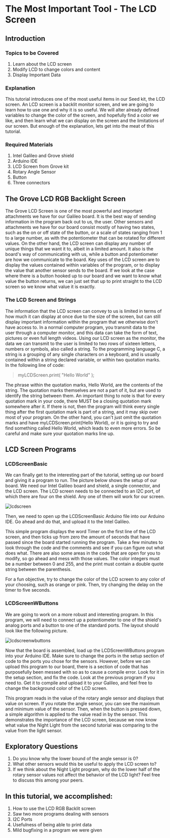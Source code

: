 # The Most Important Tool - The LCD Screen

## Introduction

### Topics to be Covered
  1. Learn about the LCD screen
  2. Modify LCD to change colors and content
  3. Display Important Data

### Explanation
This tutorial introduces one of the most useful items in our Seed kit, the LCD screen. An LCD screen is a backlit monitor screen, and we are going to learn how to use one and why it is so useful. We will alter already defined variables to change the color of the screen, and hopefully find a color we like, and then learn what we can display on the screen and the limitations of our screen. But enough of the explanation, lets get into the meat of this tutorial.

### Required Materials
  1. Intel Galileo and Grove shield
  2. Arduino IDE
  3. LCD Screen from Grove kit
  4. Rotary Angle Sensor
  5. Button
  6. Three connectors

## The Grove LCD RGB Backlight Screen
The Grove LCD Screen is one of the most powerful and important attachments we have for our Galileo board. It is the best way of sending information in the program back out to us, the user. Other sensors and attachments we have for our board consist mostly of having two states, such as the on or off state of the button, or a scale of states ranging from 1 to a large number, as with the potentiometer that can be rotated for different values. On the other hand, the LCD screen can display any number of unique things that we want it to, albeit in a limited amount. It also is the board's way of communicating with us, while a button and potentiometer are how we communicate to the board. Key uses of the LCD screen are to display the values contained within variables of the program, or to display the value that another sensor sends to the board. If we look at the case where there is a button hooked up to our board and we want to know what value the button returns, we can just set that up to print straight to the LCD screen so we know what value it is exactly. 

### The LCD Screen and Strings
The information that the LCD screen can convey to us is limited in terms of how much it can display at once due to the size of the screen, but can still display important information within the program that we otherwise don't have access to. In a normal computer program, you transmit data to the user through a computer monitor, and this data can take the form of text, pictures or even full length videos. Using our LCD screen as the monitor, the data we can transmit to the user is limited to two rows of sixteen letters, numbers or symbols, also called a string. To the programming language C, a string is a grouping of any single characters on a keyboard, and is usually contained within a string declared variable, or within two quotation marks. In the following line of code: 

> myLCDScreen.print( "Hello World" );

The phrase within the quotation marks, Hello World, are the contents of the string. The quotation marks themselves are not a part of it, but are used to identify the string between them. An important thing to note is that for every quotation mark in your code, there MUST be a closing quotation mark somewhere after it. If there is not, then the program will think every single thing after the first quotation mark is part of a string, and it may skip over most of your program. On the other hand, you can't just omit the quotation marks and have myLCDScreen.print(Hello World), or it is going to try and find something called Hello World, which leads to even more errors. So be careful and make sure your quotation marks line up. 

## LCD Screen Programs

### LCDScreenBasic
We can finally get to the interesting part of the tutorial, setting up our board and giving it a program to run. The picture below shows the setup of our board. We need our Intel Galileo board and shield, a single connector, and the LCD screen. The LCD screen needs to be connected to an I2C port, of which there are four on the shield. Any one of them will work for our screen. 

![lcdscreen](https://user-images.githubusercontent.com/14320086/32156182-0b723404-bcf9-11e7-8688-839ebd2e820e.jpg)

Then, we need to open up the LCDScreenBasic Arduino file into our Arduino IDE. Go ahead and do that, and upload it to the Intel Galileo.

This simple program displays the word Timer on the first line of the LCD screen, and then ticks up from zero the amount of seconds that have passed since the board started running the program. Take a few minutes to look through the code and the comments and see if you can figure out what does what.  There are also some areas in the code that are open for you to modify, so go ahead and mess with those values. The color integers must be a number between 0 and 255, and the print must contain a double quote string between the parenthesis. 

For a fun objective, try to change the color of the LCD screen to any color of your choosing, such as orange or pink. Then, try changing the delay on the timer to five seconds.

### LCDScreenWButtons
We are going to work on a more robust and interesting program. In this program, we will need to connect up a potentiometer to one of the shield's analog ports and a button to one of the standard ports. The layout should look like the following picture.

![lcdscreenwbuttons](https://user-images.githubusercontent.com/14320086/32208009-f214da6a-bdbc-11e7-9d31-092cb832ff87.jpg)

Now that the board is assembled, load up the LCDScreenWButtons program into your Arduino IDE. Make sure to change the ports in the setup section of code to the ports you chose for the sensors. However, before we can upload this program to our board, there is a section of code that has purposefully been messed with so as to cause a compile error. Look for it in the setup section, and fix the code. Look at the previous program if you need to. Get it to compile and upload it to your Galileo, and feel free to change the background color of the LCD screen. 

This program reads in the value of the rotary angle sensor and displays that value on screen. If you rotate the angle sensor, you can see the maximum and minimum value of the sensor. Then, when the button is pressed down, a simple algorithm is applied to the value read in by the sensor. This demonstrates the importance of the LCD screen, because we now know what value the Night Light from the second tutorial was comparing to the value from the light sensor. 

## Exploratory Questions
1. Do you know why the lower bound of the angle sensor is 0?
2. What other sensors would this be useful to apply the LCD screen to?
3. If we think about the Night Light program, why do the lower half of the rotary sensor values not affect the behavior of the LCD light? Feel free to discuss this among your peers.

## In this tutorial, we accomplished:
1. How to use the LCD RGB Backlit screen
2. Saw two more programs dealing with sensors
3. I2C Ports
4. Usefulness of being able to print data
5. Mild bugfixing in a program we were given
